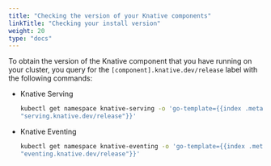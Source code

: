 ```yaml
---
title: "Checking the version of your Knative components"
linkTitle: "Checking your install version"
weight: 20
type: "docs"
---
```


To obtain the version of the Knative component that you have running on your cluster, you query for the
`[component].knative.dev/release` label with the following commands:

* Knative Serving
   ```bash
   kubectl get namespace knative-serving -o 'go-template={{index .metadata.labels
   "serving.knative.dev/release"}}'
   ```
* Knative Eventing
   ```bash
   kubectl get namespace knative-eventing -o 'go-template={{index .metadata.labels
   "eventing.knative.dev/release"}}'
   ```

